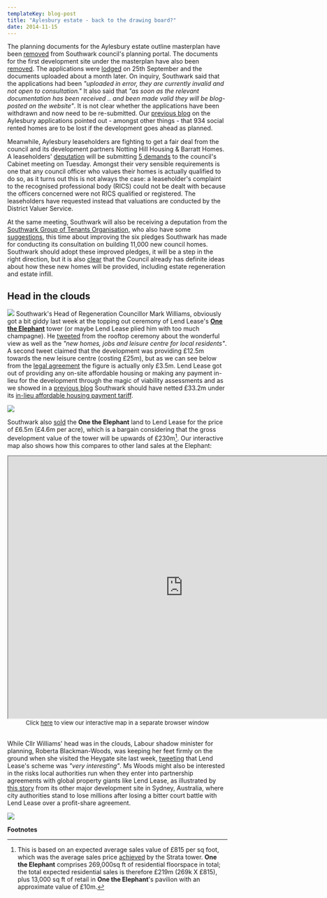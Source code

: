 ```yaml
---
templateKey: blog-post
title: "Aylesbury estate - back to the drawing board?"
date: 2014-11-15
---
```

The planning documents for the Aylesbury estate outline masterplan have been [removed](http://planningonline.southwark.gov.uk/AcolNetCGI.exe?ACTION=UNWRAP&RIPNAME=Root.PgeDocs&TheSystemkey=9557153) from Southwark council's planning portal. The documents for the first development site under the masterplan have also been [removed](http://planningonline.southwark.gov.uk/AcolNetCGI.exe?ACTION=UNWRAP&RIPNAME=Root.PgeDocs&TheSystemkey=9557152). The applications were [lodged](http://crappistmartin.github.io/images/scan0027.pdf) on 25th September and the documents uploaded about a month later. On inquiry, Southwark said that the applications had been _"uploaded in error, they are currently invalid and not open to consultation."_ It also said that _"as soon as the relevant documentation has been received .. and been made valid they will be blog-posted on the website"_. It is not clear whether the applications have been withdrawn and now need to be re-submitted. Our [previous blog](/2014-11-01-aylesbury-estate-planning-application/) on the Aylesbury applications pointed out - amongst other things - that 934 social rented homes are to be lost if the development goes ahead as planned. 

Meanwhile, Aylesbury leaseholders are fighting to get a fair deal from the council and its development partners Notting Hill Housing & Barratt Homes. A leaseholders' [deputation](http://moderngov.southwark.gov.uk/documents/s50093/Report%20Deputation%20Requests.pdf) will be submitting [5 demands](https://halag.files.wordpress.com/2014/11/alag_depuation18nov_finalversion.pdf) to the council's Cabinet meeting on Tuesday. Amongst their very sensible requirements is one that any council officer who values their homes is actually qualified to do so, as it turns out this is not always the case: a leaseholder's complaint to the recognised professional body (RICS) could not be dealt with because the officers concerned were not RICS qualified or registered. The leaseholders have requested instead that valuations are conducted by the District Valuer Service.

At the same meeting, Southwark will also be receiving a deputation from the [Southwark Group of Tenants Organisation](http://www.sgto.org.uk/), who also have some [suggestions](http://moderngov.southwark.gov.uk/documents/s49943/Appendix%206%20Six%20alternative%20pledges%20from%20SGTO.pdf), this time about improving the six pledges Southwark has made for conducting its consultation on building 11,000 new council homes. Southwark should adopt these improved pledges, it will be a step in the right direction, but it is also [clear](/2014-11-08-southwark-fails-to-deliver/) that the Council already has definite ideas about how these new homes will be provided, including estate regeneration and estate infill.

## Head in the clouds
![](https://twitter.com/betterelephant/status/531882170424786944)
Southwark's Head of Regeneration Councillor Mark Williams, obviously got a bit giddy last week at the topping out ceremony of Lend Lease's [__One the Elephant__](http://www.onetheelephant.com/apartments/browse-apartments) tower (or maybe Lend Lease plied him with too much champagne). He [tweeted](https://twitter.com/betterelephant/status/531882170424786944) from the rooftop ceremony about the wonderful view as well as the _"new homes, jobs and leisure centre for local residents"_. A second tweet claimed that the development was providing £12.5m towards the new leisure centre (costing £25m), but as we can see below from the [legal agreement](http://planningonline.southwark.gov.uk/DocsOnline/Documents/305818_1.pdf) the figure is actually only £3.5m. Lend Lease got out of providing any on-site affordable housing or making any payment in-lieu for the development through the magic of viability assessments and as we showed in a [previous blog](/2014-01-11-flogging-the-elephant/) Southwark should have netted £33.2m under its [in-lieu affordable housing payment tariff](/images/affordablehousingspg.pdf).  

![](http://crappistmartin.github.io/images/leisurecentrecontribution.png)

Southwark also [sold](http://crappistmartin.github.io/images/LandRegistry_OneTheElephant.pdf) the __One the Elephant__ land to Lend Lease for the price of £6.5m (£4.6m per acre), which is a bargain considering that the gross development value of the tower will be upwards of £230m[^1]. Our interactive map also shows how this compares to other land sales at the Elephant:

<center>
<iframe src="http://crappistmartin.github.io/map.html" width="800" height="600"></iframe>
</br><font size="2">Click <a href="http://crappistmartin.github.io/map.html">here</a> to view our interactive map in a separate browser window</font>
</center>
</br>

While Cllr Williams' head was in the clouds, Labour shadow minister for planning, Roberta Blackman-Woods, was keeping her feet firmly on the ground when she visited the Heygate site last week, [tweeting](https://twitter.com/robertabwMP/status/531797457492250624) that Lend Lease's scheme was _"very interesting"_. Ms Woods might also be interested in the risks local authorities run when they enter into partnership agreements with global property giants like Lend Lease, as illustrated by [this story](http://www.architectureanddesign.com.au/news/lend-lease-nsw-government-dispute-halts-barangaroo) from its other major development site in Sydney, Australia, where city authorities stand to lose millions after losing a bitter court battle with Lend Lease over a profit-share agreement.

![](http://crappistmartin.github.io/images/blackmanwoods.png) 



__Footnotes__

[^1]: This is based on an expected average sales value of £815 per sq foot, which was the average sales price [achieved](http://www.colliers.com/~/media/Files/EMEA/UK/research/residential/201202-central-london-residential-market.pdf) by the Strata tower.  __One the Elephant__ comprises 269,000sq ft of residential floorspace in total; the total expected residential sales is therefore £219m (269k X £815), plus 13,000 sq ft of retail in __One the Elephant__'s pavilion with an approximate value of £10m.

